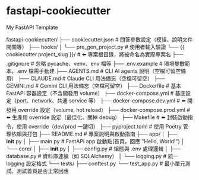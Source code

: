 # fastapi-cookiecutter
My FastAPI Template

fastapi-cookiecutter/
├── cookiecutter.json                   # 問答參數設定（模組、說明文件開關等）
├── hooks/
│   └── pre_gen_project.py              # 使用者輸入驗證
└── {{ cookiecutter.project_slug }}/    # ⬅️ 專案根目錄，將被命名為實際專案名
    ├── .gitignore                      # 忽略 pycache、venv、env 檔等
    ├── .env.example                    # 環境變數範本，.env 檔需手動建
    ├── AGENTS.md                       # CLI AI agents 說明（空檔可留空備用）
    ├── CLAUDE.md                       # Claude CLI 用法備忘（空檔可留空）
    ├── GEMINI.md                       # Gemini CLI 用法備忘（空檔可留空）
    ├── Dockerfile                      # 基本 FastAPI 容器設定（不含開發用 volume）
    ├── docker-compose.yml              # 基底設定（port、network、共通 service 等）
    ├── docker-compose.dev.yml          # ⬅️ 開發用 override 設定（volume, hot reload）
    ├── docker-compose.prod.yml         # ⬅️ 生產用 override 設定（最佳化、關掉 debug）
    ├── Makefile                        # ⬅️ 封裝啟動指令，使用 override（dev/prod 一鍵切）
    ├── pyproject.toml                  # 使用 Poetry 管理依賴與打包
    ├── README.md                       # 專案說明與啟動指南
    ├── app/
    │   ├── __init__.py
    │   ├── main.py                     # FastAPI app 啟動點(首頁，回應 "Hello, World!")
    │   └── core/
    │       ├── __init__.py
    │       ├── config.py               # 組態與 .env 處理邏輯
    │       ├── database.py             # 資料庫連線（如 SQLAlchemy）
    │       └── logging.py              # 統一 logging 設定格式
    └── tests/
        ├── conftest.py
        └── test_app.py                 # 最小單元測試，測試首頁是否正常回應
